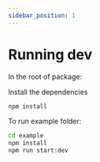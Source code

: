 ```yaml
---
sidebar_position: 1
---
```


# Running dev

In the root of package:

Install the dependencies

```bash
npm install
```

To run example folder:

```bash
cd example
npm install
npm run start:dev
```
